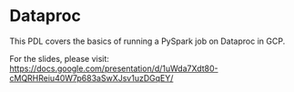 # Dataproc

This PDL covers the basics of running a PySpark job on Dataproc in GCP.

For the slides, please visit: https://docs.google.com/presentation/d/1uWda7Xdt80-cMQRHReiu40W7p683aSwXJsv1uzDGqEY/
